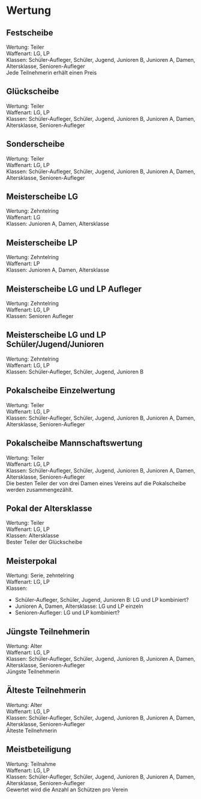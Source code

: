 # Wertung

## Festscheibe

Wertung: Teiler<br/>
Waffenart: LG, LP<br/>
Klassen: Schüler-Aufleger, Schüler, Jugend, Junioren B, Junioren A, Damen, Altersklasse, Senioren-Aufleger<br/>
Jede Teilnehmerin erhält einen Preis

## Glückscheibe

Wertung: Teiler<br/>
Waffenart: LG, LP<br/>
Klassen: Schüler-Aufleger, Schüler, Jugend, Junioren B, Junioren A, Damen, Altersklasse, Senioren-Aufleger

## Sonderscheibe

Wertung: Teiler<br/>
Waffenart: LG, LP<br/>
Klassen: Schüler-Aufleger, Schüler, Jugend, Junioren B, Junioren A, Damen, Altersklasse, Senioren-Aufleger

## Meisterscheibe LG

Wertung: Zehntelring<br/>
Waffenart: LG<br/>
Klassen: Junioren A, Damen, Altersklasse

## Meisterscheibe LP

Wertung: Zehntelring<br/>
Waffenart: LP<br/>
Klassen: Junioren A, Damen, Altersklasse

## Meisterscheibe LG und LP Aufleger

Wertung: Zehntelring<br/>
Waffenart: LG, LP<br/>
Klassen: Senioren Aufleger

## Meisterscheibe LG und LP Schüler/Jugend/Junioren

Wertung: Zehntelring<br/>
Waffenart: LG, LP<br/>
Klassen: Schüler-Aufleger, Schüler, Jugend, Junioren B

## Pokalscheibe Einzelwertung

Wertung: Teiler<br/>
Waffenart: LG, LP<br/>
Klassen: Schüler-Aufleger, Schüler, Jugend, Junioren B, Junioren A, Damen, Altersklasse, Senioren-Aufleger

## Pokalscheibe Mannschaftswertung

Wertung: Teiler<br/>
Waffenart: LG, LP<br/>
Klassen: Schüler-Aufleger, Schüler, Jugend, Junioren B, Junioren A, Damen, Altersklasse, Senioren-Aufleger<br/>
Die besten Teiler der von drei Damen eines Vereins auf die Pokalscheibe werden zusammengezählt.

## Pokal der Altersklasse

Wertung: Teiler<br/>
Waffenart: LG, LP<br/>
Klassen: Altersklasse<br/>
Bester Teiler der Glückscheibe

## Meisterpokal

Wertung: Serie, zehntelring<br/>
Waffenart: LG, LP<br/>
Klassen:
- Schüler-Aufleger, Schüler, Jugend, Junioren B: LG und LP kombiniert?
- Junioren A, Damen, Altersklasse: LG und LP einzeln
- Senioren-Aufleger: LG und LP kombiniert?

## Jüngste Teilnehmerin

Wertung: Alter<br/>
Waffenart: LG, LP<br/>
Klassen: Schüler-Aufleger, Schüler, Jugend, Junioren B, Junioren A, Damen, Altersklasse, Senioren-Aufleger<br/>
Jüngste Teilnehmerin

## Älteste Teilnehmerin

Wertung: Alter<br/>
Waffenart: LG, LP<br/>
Klassen: Schüler-Aufleger, Schüler, Jugend, Junioren B, Junioren A, Damen, Altersklasse, Senioren-Aufleger<br/>
Älteste Teilnehmerin

## Meistbeteiligung

Wertung: Teilnahme<br/>
Waffenart: LG, LP<br/>
Klassen: Schüler-Aufleger, Schüler, Jugend, Junioren B, Junioren A, Damen, Altersklasse, Senioren-Aufleger<br/>
Gewertet wird die Anzahl an Schützen pro Verein